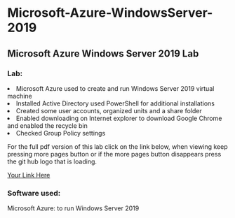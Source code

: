 # Microsoft-Azure-WindowsServer-2019
## Microsoft Azure Windows Server 2019 Lab
 
### Lab:
<li>Microsoft Azure used to create and run Windows Server 2019 virtual machine
<li>Installed Active Directory used PowerShell for additional installations 
<li>Created some user accounts, organized units and a share folder
<li>Enabled downloading on Internet explorer to download Google Chrome and enabled the recycle bin
<li>Checked Group Policy settings


For the full pdf version of this lab click on the link below, when viewing keep pressing more pages button or if the more pages button disappears press the git hub logo that is loading. 

[Your Link Here](https://github.com/EA-IT2/Microsoft-Azure-WindowsServer-2019/blob/main/Home%20Lab%20using%20Azure.pdf)


### Software used:
Microsoft Azure: to run Windows Server 2019
